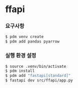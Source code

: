 # ffapi

### 요구사항
```bash
$ pdm venv create
$ pdm add pandas pyarrow
```

### 실행 환경 설정
```bash
$ source .venv/bin/activate
$ pdm install
$ pdm add "fastapi[standard]"
$ fastapi dev src/ffapi/app.py
```
